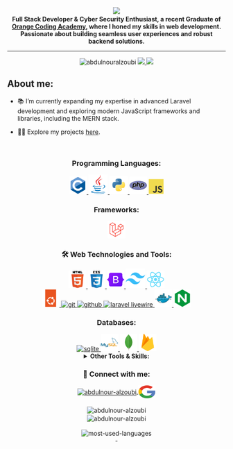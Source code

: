 <div align="center">
    <img src="https://readme-typing-svg.herokuapp.com?color=%236FDA44&size=32&center=true&vCenter=true&width=600&height=50&lines=Hi+👋,+I'm+Abdulnour;Full+Stack+Developer;Software+Engineer;Cyber+Security+Enthusiast" />
</div>

<div align='center'>
  <b>
  Full Stack Developer & Cyber Security Enthusiast, a recent Graduate of <a href="https://orangecodingacademy.com/" target="_blank" rel="noreferrer">Orange Coding Academy</a>, where I honed my skills in web development. Passionate about building seamless user experiences and robust backend solutions.
  </b>
</div>
<hr/>

<p align="center">
  <img src="https://komarev.com/ghpvc/?username=abdulnouralzoubi&label=Profile%20views&color=0e75b6&style=flat" alt="abdulnouralzoubi" />
  <a href="mailto:abdulnour.m.alzoubi@gmail.com" target="_blank">
  <img src="https://img.shields.io/badge/Gmail-c14438?style=flat&logo=Gmail&logoColor=white&link=mailto:abdulnour.m.alzoubi@gmail.com">
  </a>
  <a href="https://www.linkedin.com/in/abdulnour-alzoubi" target="_blank">
  <img src="https://img.shields.io/badge/linkedin-blue?style=flat&logo=linkedin&logoColor=white&link=w.linkedin.com/in/abdulnour-alzoubi">
  </a>
</p>

## About me:

- 📚 I’m currently expanding my expertise in advanced Laravel development and exploring modern JavaScript frameworks and libraries, including the MERN stack.

- 👨‍💻 Explore my projects [here](https://github.com/abdunlnouralzoubi?tab=repositories).

<br>

<div align="center">

  <h3 align="center">Programming Languages:</h3>
 <!-- C -->
  <a href="https://github.com/abdulnouralzoubi" target="_blank" rel="noreferrer">
    <img src="https://raw.githubusercontent.com/devicons/devicon/master/icons/c/c-original.svg"
          width="40"
          height="40"
          class="d-block rounded-2 mr-3 flex-shrink-0"
          alt="c-lang">
  </a>
  <!-- Java -->
  <a href="https://www.java.com/" target="_blank" rel="noreferrer">
    <img src="https://raw.githubusercontent.com/devicons/devicon/master/icons/java/java-original.svg"
          width="45"
          height="45"
          class="d-block rounded-2 mr-3 flex-shrink-0"
          alt="java"/>
  </a>
  <!-- Python -->
  <a href="https://www.python.org" target="_blank" rel="noreferrer">
    <img src="https://raw.githubusercontent.com/github/explore/80688e429a7d4ef2fca1e82350fe8e3517d3494d/topics/python/python.png"
          width="42"
          height="42"
          class="d-block rounded-2 mr-3 flex-shrink-0"
          alt="python">
  </a>
  <!-- PHP -->
  <a href="https://www.php.net" target="_blank" rel="noreferrer">
    <img src="https://raw.githubusercontent.com/devicons/devicon/master/icons/php/php-original.svg"
         alt="php"
         width="40"
         height="40"/>
  </a>
  <!-- JavaScript -->
  <a href="https://developer.mozilla.org/en-US/docs/Web/JavaScript"
     target="_blank"
     rel="noreferrer">
    <img src="https://raw.githubusercontent.com/devicons/devicon/master/icons/javascript/javascript-original.svg"
         alt="javascript"
         width="35"
         height="35"/>
  </a>
  
  <h3 align="center">Frameworks:</h3> 
  <!-- Django -->
  <!-- <a href="https://www.djangoproject.com/" target="_blank" rel="noreferrer">
    <img src="https://raw.githubusercontent.com/devicons/devicon/master/icons/django/django-plain.svg"
          width="42"
          height="42"
          class="d-block rounded-2 mr-3 flex-shrink-0"
          alt="django">
  </a> -->
  <!-- Laravel -->
  <a href="https://laravel.com/" target="_blank" rel="noreferrer">
    <img src="https://raw.githubusercontent.com/github/explore/56a826d05cf762b2b50ecbe7d492a839b04f3fbf/topics/laravel/laravel.png"
            alt="laravel"
            width="40"
            height="40"/>
  </a>

  <!-- Java Spring Boot -->
  <!-- <a href="https://spring.io/projects/spring-boot/" target="_blank" rel="noreferrer">
    <img src="https://raw.githubusercontent.com/devicons/devicon/master/icons/spring/spring-original-wordmark.svg"
         alt="java spring boot"
         width="40"
         height="40"/>
  </a> -->

  <!-- <a href="https://nextjs.org/" target="_blank">
    <img src="https://raw.githubusercontent.com/devicons/devicon/master/icons/nextjs/nextjs-original.svg" alt="next.js" width="40" height="40"/>
  </a> -->

  <h3 align="center">🛠 Web Technologies and Tools:</h3> 
  <!-- HTML -->
  <a href="https://www.w3.org/html/" target="_blank">
    <img src="https://raw.githubusercontent.com/devicons/devicon/master/icons/html5/html5-original-wordmark.svg" alt="html5" width="40" height="40"/>
  </a>
  <!-- CSS -->
  <a href="https://www.w3schools.com/css/" target="_blank">
    <img src="https://raw.githubusercontent.com/devicons/devicon/master/icons/css3/css3-original-wordmark.svg" alt="css3" width="40" height="40"/>
  </a>
  <!-- Bootstrap -->
  <a href="https://getbootstrap.com" target="_blank" rel="noreferrer">
    <img src="https://raw.githubusercontent.com/devicons/devicon/master/icons/bootstrap/bootstrap-original.svg"
         alt="bootstrap"
         width="40"
         height="40"/>
  </a>
  <!-- Tailwind -->
  <a href="https://tailwindcss.com/" target="_blank">
            <img src="https://raw.githubusercontent.com/devicons/devicon/master/icons/tailwindcss/tailwindcss-original.svg" alt="tailwind" width="45" height="45"/>
        </a>
  <!-- Vue.js -->
  <!-- <a href="https://vuejs.org/" target="_blank" rel="noreferrer">
    <img
      src="https://raw.githubusercontent.com/devicons/devicon/master/icons/vuejs/vuejs-original-wordmark.svg"
      alt="vuejs"
      width="40"
      height="40"
    />
  </a> -->
  <!-- React.js -->
  <a href="https://react.dev/" target="_blank">
    <img src="https://raw.githubusercontent.com/devicons/devicon/master/icons/react/react-original.svg" alt="react.js" width="40" height="40"/>
  </a>

  <br>
  <!-- Ubuntu -->
  <a href="https://www.ubuntu.org/" target="_blank" rel="noreferrer">
    <img src="https://raw.githubusercontent.com/devicons/devicon/master/icons/ubuntu/ubuntu-original.svg"
         alt="ubuntu"
         width="40"
         height="40"/>
  </a>
  <!-- Git -->
  <a href="https://git-scm.com/" target="_blank" rel="noreferrer">
    <img src="https://www.vectorlogo.zone/logos/git-scm/git-scm-icon.svg"
         alt="git"
         width="38"
         height="38"/>
  </a>
  <!-- GitHub -->
  <a href="https://github.com/" target="_blank">
    <img src="https://www.svgrepo.com/show/512317/github-142.svg  "
         alt="github"
         width="38"
         height="38"/>
  </a>
  <!-- Livewire -->
  <a href="https://laravel-livewire.com/" target="_blank">
    <img src="https://avatars.githubusercontent.com/u/51960834?s=100" alt="laravel livewire" width="40" height="40"/>
  </a>
  <!-- Docker -->
  <a href="https://www.docker.com" target="_blank">
    <img src="https://raw.githubusercontent.com/devicons/devicon/master/icons/docker/docker-original.svg" alt="docker" width="40" height="40"/>
  </a>
  <!-- Nginx -->
  <a href="https://www.nginx.com" target="_blank">
    <img src="https://raw.githubusercontent.com/devicons/devicon/master/icons/nginx/nginx-original.svg" alt="nginx" width="40" height="40"/>
  </a>

<h3 align="center">Databases:</h3> 
<!-- SQLite -->
<a href="https://www.sqlite.org/" target="_blank">
<img src="https://www.vectorlogo.zone/logos/sqlite/sqlite-icon.svg" alt="sqlite" width="40" height="40"/>
</a>
<!-- MySQL -->
<a href="https://www.mysql.com/" target="_blank">
<img src="https://raw.githubusercontent.com/devicons/devicon/master/icons/mysql/mysql-original-wordmark.svg" alt="mysql" width="40" height="40"/>
</a>
<!-- MongoDB -->
<a href="https://www.mongodb.com" target="_blank">
<img src="https://raw.githubusercontent.com/devicons/devicon/master/icons/mongodb/mongodb-original.svg" alt="mongodb" width="40" height="40"/>
</a>
<!-- MongoDB -->
<a href="https://www.firebase.com" target="_blank">
<img src="https://raw.githubusercontent.com/devicons/devicon/master/icons/firebase/firebase-original.svg" alt="mongodb" width="40" height="40"/>
</a>

<br/>
<details>
  <summary><b>Other Tools & Skills:</b></summary>
  <br/>
  <p align="center">
  <!-- WordPress -->
  <a href="https://wordpress.org" target="_blank">
    <img src="https://raw.githubusercontent.com/devicons/devicon/master/icons/wordpress/wordpress-original.svg" alt="wordpress" width="40" height="40"/>
  </a>
  <!-- Postman -->
  <a href="https://postman.com" target="_blank">
    <img src="https://www.vectorlogo.zone/logos/getpostman/getpostman-icon.svg" alt="postman" width="40" height="40"/>
  </a>
  <!-- BurpSuit -->
  <a href="https://portswigger.net/burp" target="_blank">
    <img src="https://www.svgrepo.com/show/454430/burpsuite-security-software.svg" alt="burpsuite" width="40" height="40"/>
  </a>
  <!-- Figma -->
  <a href="https://figma.com" target="_blank">
    <img src="https://raw.githubusercontent.com/devicons/devicon/master/icons/figma/figma-original.svg" alt="wordpress" width="40" height="40"/>
  </a>
  <!-- GIMP -->
  <a href="https://gimp.org" target="_blank">
    <img src="https://raw.githubusercontent.com/devicons/devicon/master/icons/gimp/gimp-original.svg" alt="wordpress" width="40" height="40"/>
  </a>
  </p>
  </details>
<div>

<div align="center" class="contact-me">
  <h3>📩 Connect with me:</h3>
  <a href="w.linkedin.com/in/abdulnour-alzoubi" target="blank">
    <img align="center"
        src="https://raw.githubusercontent.com/rahuldkjain/github-profile-readme-generator/master/src/images/icons/Social/linked-in-alt.svg"
        alt="abdulnour-alzoubi"
        height="30"
        width="40"/>
  </a>
  <a href="abdulnour.m.alzoubi@gmail.com" target="blank">
    <img align="center"
        src="https://raw.githubusercontent.com/devicons/devicon/master/icons/google/google-original.svg"
        alt="abdulnour-alzoubi"
        height="30"
        width="40"/>
  </a>
</div>

<br>

<div align='center'>
    <!-- Light Theme -->
    <!-- <img align='center'
       src='https://github-readme-stats.vercel.app/api?username=abdulnouralzoubi&show_icons=true&locale=en'
       width='45%'
       alt='abdulnour-alzoubi'/> -->
    <!-- Dark Theme -->
    <img align='center'
       src='https://github-readme-stats.vercel.app/api?username=abdulnouralzoubi&count_private=true&show_icons=true&theme=tokyonight&hide_border=true'
       width='45%'
       alt='abdulnour-alzoubi'>
</div>

<div align='center'>
    <!-- Light Theme -->
    <!-- <img align='center'
       src='https://github-readme-streak-stats.herokuapp.com/?user=abdulnouralzoubi&'
       width='45%'
       alt='abdulnour-alzoubi'/> -->
    <!-- Dark Theme -->
    <img align='center'
       src='https://github-readme-streak-stats.herokuapp.com?user=abdulnouralzoubi&theme=tokyonight&hide_border=true'
       width='45%'
       alt='abdulnour-alzoubi'>
</div>

<br>

<div align="center">
    <img src="https://github-readme-stats.vercel.app/api/top-langs/?username=abdulnouralzoubi&theme=tokyonight&hide_border=true"
         alt="most-used-languages">
</div>-
